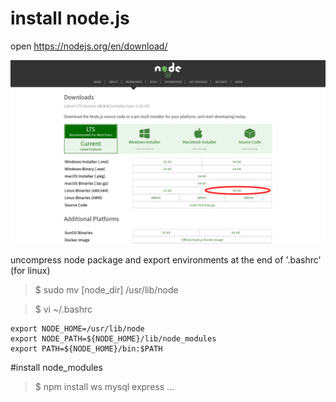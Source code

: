 # install node.js

open https://nodejs.org/en/download/

![node_download](https://raw.githubusercontent.com/ouiyeah/node_js/master/img/node_download.png "node_download")

uncompress node package and export environments at the end of '.bashrc' (for linux)

>$ sudo mv [node_dir] /usr/lib/node

>$ vi ~/.bashrc

    export NODE_HOME=/usr/lib/node
    export NODE_PATH=${NODE_HOME}/lib/node_modules
    export PATH=${NODE_HOME}/bin:$PATH

#install node_modules

>$ npm install ws mysql express ...
